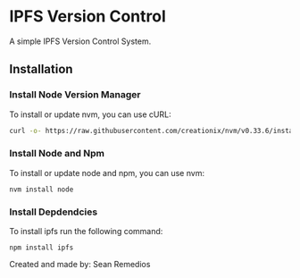 # IPFS Version Control
A simple IPFS Version Control System.

## Installation

### Install Node Version Manager
To install or update nvm, you can use cURL:
```sh
curl -o- https://raw.githubusercontent.com/creationix/nvm/v0.33.6/install.sh | bash
```

### Install Node and Npm
To install or update node and npm, you can use nvm:
```
nvm install node
```

### Install Depdendcies
To install ipfs run the following command:
```
npm install ipfs
```

Created and made by: Sean Remedios